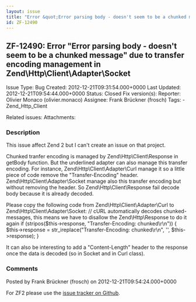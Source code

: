 ```yaml
---
layout: issue
title: "Error &quot;Error parsing body - doesn't seem to be a chunked message&quot; due to transfer encoding management in Zend\Http\Client\Adapter\Socket"
id: ZF-12490
---
```


ZF-12490: Error "Error parsing body - doesn't seem to be a chunked message" due to transfer encoding management in Zend\\Http\\Client\\Adapter\\Socket
------------------------------------------------------------------------------------------------------------------------------------------------------

 Issue Type: Bug Created: 2012-12-21T09:31:54.000+0000 Last Updated: 2012-12-21T09:54:44.000+0000 Status: Closed Fix version(s): 
 Reporter:  Olivier Monaco (olivier.monaco)  Assignee:  Frank Brückner (frosch)  Tags: - Zend\_Http\_Client
 
 Related issues: 
 Attachments: 
### Description

This issue affect Zend 2 but I can't create an issue on that project.

Chunked tranfer encoding is managed by Zend\\Http\\Client\\Response in getBody function. But the underlined adapter can also manage this transfer encoding. For instance, Zend\\Http\\Client\\Adapter\\Curl manage it so a little piece of code remove the "Transfer-Encoding" header. Zend\\Http\\Client\\Adapter\\Socket manage also this transfer encoding but without removing the header. So Zend\\Http\\Client\\Response fail decode body because it is already decoded.

Please copy the following code from Zend\\Http\\Client\\Adapter\\Curl to Zend\\Http\\Client\\Adapter\\Socket: // cURL automatically decodes chunked-messages, this means we have to disallow the Zend\\Http\\Response to do it again if (stripos($this->response, "Transfer-Encoding: chunked\\r\\n")) { $this->response = str\_ireplace("Transfer-Encoding: chunked\\r\\n", '', $this->response); }

It can also be interesting to add a "Content-Length" header to the response once the data is decoded (so in Socket and in Curl class).

 

 

### Comments

Posted by Frank Brückner (frosch) on 2012-12-21T09:54:24.000+0000

For ZF2 please use the [issue tracker on Github](https://github.com/zendframework/zf2/issues).

 

 